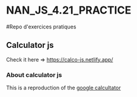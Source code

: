 # NAN_JS_4.21_PRACTICE
#Repo d'exercices pratiques 

## Calculator js
Check it here => https://calco-js.netlify.app/
### About calculator js
This is a reproduction of the [google calcultator](https://www.google.com/search?q=calculatrice&newwindow=1&sxsrf=ALeKk02G-LrTNnlPPgLjIj6lpermou0c6Q%3A1617919028245&ei=NHxvYPegDq6H9u8P95OAkAg&oq=calculatrice&gs_lcp=Cgdnd3Mtd2l6EAxQAFgAYJQRaABwAngAgAHMAYgBzAGSAQMyLTGYAQCqAQdnd3Mtd2l6wAEB&sclient=gws-wiz&ved=0ahUKEwj3itCH0u_vAhWug_0HHfcJAIIQ4dUDCA0)
